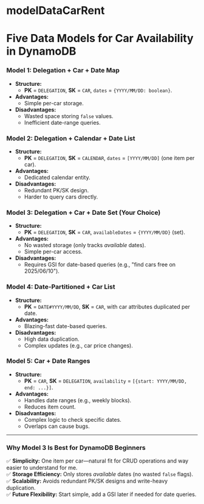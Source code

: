 # modelDataCarRent

# Five Data Models for Car Availability in DynamoDB

### **Model 1: Delegation + Car + Date Map**  
- **Structure:**  
  - **PK** = `DELEGATION`, **SK** = `CAR`, `dates` = `{YYYY/MM/DD: boolean}`.  
- **Advantages:**  
  - Simple per-car storage.  
- **Disadvantages:**  
  - Wasted space storing `false` values.  
  - Inefficient date-range queries.  

### **Model 2: Delegation + Calendar + Date List**  
- **Structure:**  
  - **PK** = `DELEGATION`, **SK** = `CALENDAR`, `dates` = `[YYYY/MM/DD]` (one item per car).  
- **Advantages:**  
  - Dedicated calendar entity.  
- **Disadvantages:**  
  - Redundant PK/SK design.  
  - Harder to query cars directly.  

### **Model 3: Delegation + Car + Date Set (Your Choice)**  
- **Structure:**  
  - **PK** = `DELEGATION`, **SK** = `CAR`, `availableDates` = `{YYYY/MM/DD}` (set).  
- **Advantages:**  
  - No wasted storage (only tracks *available* dates).  
  - Simple per-car access.  
- **Disadvantages:**  
  - Requires GSI for date-based queries (e.g., "find cars free on 2025/06/10").  

### **Model 4: Date-Partitioned + Car List**  
- **Structure:**  
  - **PK** = `DATE#YYYY/MM/DD`, **SK** = `CAR`, with car attributes duplicated per date.  
- **Advantages:**  
  - Blazing-fast date-based queries.  
- **Disadvantages:**  
  - High data duplication.  
  - Complex updates (e.g., car price changes).  

### **Model 5: Car + Date Ranges**  
- **Structure:**  
  - **PK** = `CAR`, **SK** = `DELEGATION`, `availability` = `[{start: YYYY/MM/DD, end: ...}]`.  
- **Advantages:**  
  - Handles date ranges (e.g., weekly blocks).  
  - Reduces item count.  
- **Disadvantages:**  
  - Complex logic to check specific dates.  
  - Overlaps can cause bugs.  

---  

### **Why Model 3 Is Best for DynamoDB Beginners**  
✅ **Simplicity:** One item per car—natural fit for CRUD operations and way easier to understand for me.  
✅ **Storage Efficiency:** Only stores *available* dates (no wasted `false` flags).  
✅ **Scalability:** Avoids redundant PK/SK designs and write-heavy duplication.  
✅ **Future Flexibility:** Start simple, add a GSI later if needed for date queries.  

